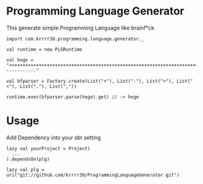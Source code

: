 Programming Language Generator
============

This generate simple Programming Language like brainf*ck

```
import com.krrrr38.programming.language.generator._

val runtime = new PLGRuntime

val hoge = "++++++++++++++++++++++++++++++++++++++++++++++++++++++++++++++++++++++++++++++++++++++++++++++++++++++++.+++++++.--------.--."

val bfparser = Factory.create(List("+"), List("-"), List(">"), List("<"), List("."), List(","))

runtime.exec(bfparser.parse(hoge).get) // -> hoge
```

Usage
==============
Add Dependency into your sbt setting
```
lazy val yourProject = Project(
  ...
).dependsOn(plg)

lazy val plg = uri("git://github.com/krrrr38/ProgrammingLanguageGenerator.git")
```

